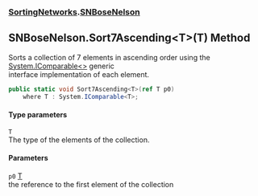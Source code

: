 ### [SortingNetworks](SortingNetworks.md 'SortingNetworks').[SNBoseNelson](SortingNetworks_SNBoseNelson.md 'SortingNetworks.SNBoseNelson')
## SNBoseNelson.Sort7Ascending&lt;T&gt;(T) Method
Sorts a collection of 7 elements in ascending order using the [System.IComparable&lt;&gt;](https://docs.microsoft.com/en-us/dotnet/api/System.IComparable-1 'System.IComparable`1') generic  
interface implementation of each element.  
```csharp
public static void Sort7Ascending<T>(ref T p0)
    where T : System.IComparable<T>;
```
#### Type parameters
<a name='SortingNetworks_SNBoseNelson_Sort7Ascending_T_(T)_T'></a>
`T`  
The type of the elements of the collection.
  
#### Parameters
<a name='SortingNetworks_SNBoseNelson_Sort7Ascending_T_(T)_p0'></a>
`p0` [T](SortingNetworks_SNBoseNelson_Sort7Ascending_T_(T).md#SortingNetworks_SNBoseNelson_Sort7Ascending_T_(T)_T 'SortingNetworks.SNBoseNelson.Sort7Ascending&lt;T&gt;(T).T')  
the reference to the first element of the collection
  
